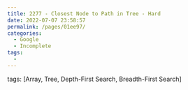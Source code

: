 ```yaml
---
title: 2277 - Closest Node to Path in Tree - Hard
date: 2022-07-07 23:58:57
permalink: /pages/01ee97/
categories:
  - Google
  - Incomplete
tags:
  - 
---
```

tags: [Array, Tree, Depth-First Search, Breadth-First Search]